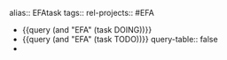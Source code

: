 alias:: EFAtask
tags::
rel-projects:: #EFA

- {{query (and "EFA" (task DOING))}}
- {{query (and "EFA" (task TODO))}}
  query-table:: false
-